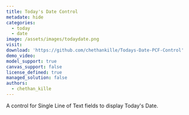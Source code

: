 ```yaml
---
title: Today's Date Control
metadate: hide
categories:
  - today
  - date
image: /assets/images/todaydate.png
visit: 
download: 'https://github.com/chethankille/Todays-Date-PCF-Control'
demo_video: 
model_support: true
canvas_support: false
license_defined: true
managed_solution: false
authors:
  - chethan_kille
---
```

A  control for Single Line of Text fields to display Today's Date.
